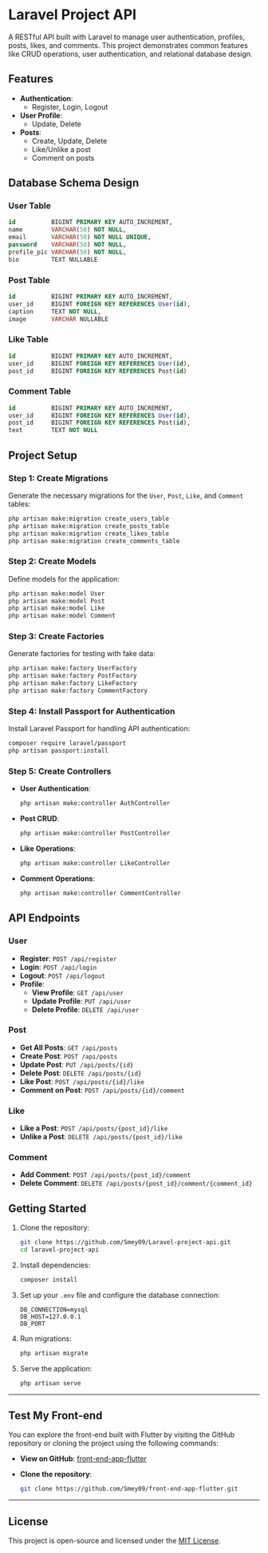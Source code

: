 # Laravel Project API

A RESTful API built with Laravel to manage user authentication, profiles, posts, likes, and comments. This project demonstrates common features like CRUD operations, user authentication, and relational database design.

## Features

-   **Authentication**:
    -   Register, Login, Logout
-   **User Profile**:
    -   Update, Delete
-   **Posts**:
    -   Create, Update, Delete
    -   Like/Unlike a post
    -   Comment on posts

## Database Schema Design

### User Table

```sql
id          BIGINT PRIMARY KEY AUTO_INCREMENT,
name        VARCHAR(50) NOT NULL,
email       VARCHAR(50) NOT NULL UNIQUE,
password    VARCHAR(50) NOT NULL,
profile_pic VARCHAR(50) NOT NULL,
bio         TEXT NULLABLE
```

### Post Table

```sql
id          BIGINT PRIMARY KEY AUTO_INCREMENT,
user_id     BIGINT FOREIGN KEY REFERENCES User(id),
caption     TEXT NOT NULL,
image       VARCHAR NULLABLE
```

### Like Table

```sql
id          BIGINT PRIMARY KEY AUTO_INCREMENT,
user_id     BIGINT FOREIGN KEY REFERENCES User(id),
post_id     BIGINT FOREIGN KEY REFERENCES Post(id)
```

### Comment Table

```sql
id          BIGINT PRIMARY KEY AUTO_INCREMENT,
user_id     BIGINT FOREIGN KEY REFERENCES User(id),
post_id     BIGINT FOREIGN KEY REFERENCES Post(id),
text        TEXT NOT NULL
```

## Project Setup

### Step 1: Create Migrations

Generate the necessary migrations for the `User`, `Post`, `Like`, and `Comment` tables:

```bash
php artisan make:migration create_users_table
php artisan make:migration create_posts_table
php artisan make:migration create_likes_table
php artisan make:migration create_comments_table
```

### Step 2: Create Models

Define models for the application:

```bash
php artisan make:model User
php artisan make:model Post
php artisan make:model Like
php artisan make:model Comment
```

### Step 3: Create Factories

Generate factories for testing with fake data:

```bash
php artisan make:factory UserFactory
php artisan make:factory PostFactory
php artisan make:factory LikeFactory
php artisan make:factory CommentFactory
```

### Step 4: Install Passport for Authentication

Install Laravel Passport for handling API authentication:

```bash
composer require laravel/passport
php artisan passport:install
```

### Step 5: Create Controllers

-   **User Authentication**:

    ```bash
    php artisan make:controller AuthController
    ```

-   **Post CRUD**:

    ```bash
    php artisan make:controller PostController
    ```

-   **Like Operations**:

    ```bash
    php artisan make:controller LikeController
    ```

-   **Comment Operations**:
    ```bash
    php artisan make:controller CommentController
    ```

## API Endpoints

### User

-   **Register**: `POST /api/register`
-   **Login**: `POST /api/login`
-   **Logout**: `POST /api/logout`
-   **Profile**:
    -   **View Profile**: `GET /api/user`
    -   **Update Profile**: `PUT /api/user`
    -   **Delete Profile**: `DELETE /api/user`

### Post

-   **Get All Posts**: `GET /api/posts`
-   **Create Post**: `POST /api/posts`
-   **Update Post**: `PUT /api/posts/{id}`
-   **Delete Post**: `DELETE /api/posts/{id}`
-   **Like Post**: `POST /api/posts/{id}/like`
-   **Comment on Post**: `POST /api/posts/{id}/comment`

### Like

-   **Like a Post**: `POST /api/posts/{post_id}/like`
-   **Unlike a Post**: `DELETE /api/posts/{post_id}/like`

### Comment

-   **Add Comment**: `POST /api/posts/{post_id}/comment`
-   **Delete Comment**: `DELETE /api/posts/{post_id}/comment/{comment_id}`

## Getting Started

1. Clone the repository:

    ```bash
    git clone https://github.com/Smey09/Laravel-project-api.git
    cd laravel-project-api
    ```

2. Install dependencies:

    ```bash
    composer install
    ```

3. Set up your `.env` file and configure the database connection:

    ```env
    DB_CONNECTION=mysql
    DB_HOST=127.0.0.1
    DB_PORT
    ```

4. Run migrations:

    ```bash
    php artisan migrate
    ```

5. Serve the application:

    ```bash
    php artisan serve
    ```

---

## Test My Front-end

You can explore the front-end built with Flutter by visiting the GitHub repository or cloning the project using the following commands:

-   **View on GitHub**: [front-end-app-flutter](https://github.com/Smey09/front-end-app-flutter)

-   **Clone the repository**:

    ```bash
    git clone https://github.com/Smey09/front-end-app-flutter.git
    ```

---

## License

This project is open-source and licensed under the [MIT License](LICENSE).
